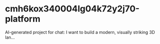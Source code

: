 # cmh6kox340004lg04k72y2j70-platform
AI-generated project for chat: I want to build a modern, visually striking 3D lan...
